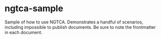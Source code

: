 # ngtca-sample

Sample of how to use NGTCA. Demonstrates a handful of scenarios, including impossible to publish documents. Be sure to note the frontmatter in each document.
